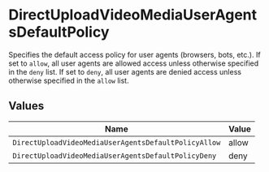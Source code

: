 # DirectUploadVideoMediaUserAgentsDefaultPolicy

Specifies the default access policy for user agents (browsers, bots, etc.). 
If set to `allow`, all user agents are allowed access unless otherwise specified in the `deny` list. 
If set to `deny`, all user agents are denied access unless otherwise specified in the `allow` list.



## Values

| Name                                                 | Value                                                |
| ---------------------------------------------------- | ---------------------------------------------------- |
| `DirectUploadVideoMediaUserAgentsDefaultPolicyAllow` | allow                                                |
| `DirectUploadVideoMediaUserAgentsDefaultPolicyDeny`  | deny                                                 |